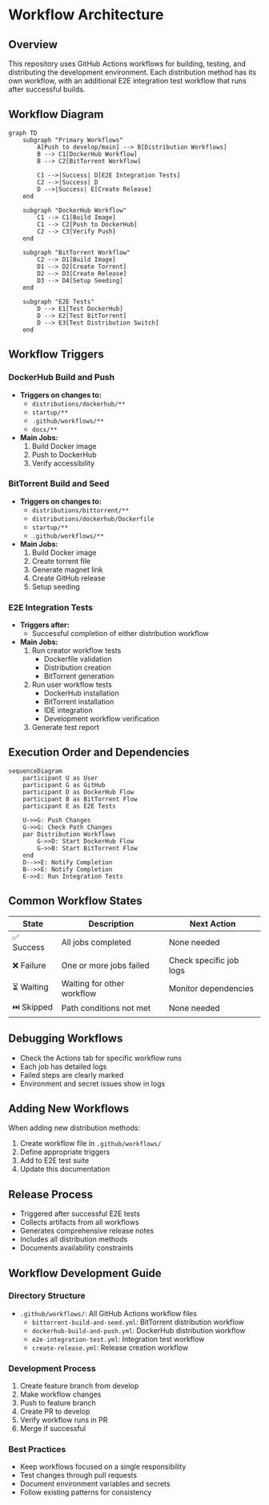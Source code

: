 # Workflow Architecture

## Overview
This repository uses GitHub Actions workflows for building, testing, and distributing the development environment. Each distribution method has its own workflow, with an additional E2E integration test workflow that runs after successful builds.

## Workflow Diagram
```mermaid
graph TD
    subgraph "Primary Workflows"
        A[Push to develop/main] --> B[Distribution Workflows]
        B --> C1[DockerHub Workflow]
        B --> C2[BitTorrent Workflow]
        
        C1 -->|Success| D[E2E Integration Tests]
        C2 -->|Success| D
        D -->|Success| E[Create Release]
    end

    subgraph "DockerHub Workflow"
        C1 --> C1[Build Image]
        C1 --> C2[Push to DockerHub]
        C2 --> C3[Verify Push]
    end

    subgraph "BitTorrent Workflow"
        C2 --> D1[Build Image]
        D1 --> D2[Create Torrent]
        D2 --> D3[Create Release]
        D3 --> D4[Setup Seeding]
    end

    subgraph "E2E Tests"
        D --> E1[Test DockerHub]
        D --> E2[Test BitTorrent]
        D --> E3[Test Distribution Switch]
    end
```

## Workflow Triggers

### DockerHub Build and Push
- **Triggers on changes to:**
  - `distributions/dockerhub/**`
  - `startup/**`
  - `.github/workflows/**`
  - `docs/**`
- **Main Jobs:**
  1. Build Docker image
  2. Push to DockerHub
  3. Verify accessibility

### BitTorrent Build and Seed
- **Triggers on changes to:**
  - `distributions/bittorrent/**`
  - `distributions/dockerhub/Dockerfile`
  - `startup/**`
  - `.github/workflows/**`
- **Main Jobs:**
  1. Build Docker image
  2. Create torrent file
  3. Generate magnet link
  4. Create GitHub release
  5. Setup seeding

### E2E Integration Tests
- **Triggers after:**
  - Successful completion of either distribution workflow
- **Main Jobs:**
  1. Run creator workflow tests
     - Dockerfile validation
     - Distribution creation
     - BitTorrent generation
  2. Run user workflow tests
     - DockerHub installation
     - BitTorrent installation
     - IDE integration
     - Development workflow verification
  3. Generate test report

## Execution Order and Dependencies
```mermaid
sequenceDiagram
    participant U as User
    participant G as GitHub
    participant D as DockerHub Flow
    participant B as BitTorrent Flow
    participant E as E2E Tests

    U->>G: Push Changes
    G->>G: Check Path Changes
    par Distribution Workflows
        G->>D: Start DockerHub Flow
        G->>B: Start BitTorrent Flow
    end
    D-->>E: Notify Completion
    B-->>E: Notify Completion
    E->>E: Run Integration Tests
```

## Common Workflow States
| State | Description | Next Action |
|-------|-------------|-------------|
| ✅ Success | All jobs completed | None needed |
| ❌ Failure | One or more jobs failed | Check specific job logs |
| ⏳ Waiting | Waiting for other workflow | Monitor dependencies |
| ⏭️ Skipped | Path conditions not met | None needed |

## Debugging Workflows
- Check the Actions tab for specific workflow runs
- Each job has detailed logs
- Failed steps are clearly marked
- Environment and secret issues show in logs

## Adding New Workflows
When adding new distribution methods:
1. Create workflow file in `.github/workflows/`
2. Define appropriate triggers
3. Add to E2E test suite
4. Update this documentation 

## Release Process
- Triggered after successful E2E tests
- Collects artifacts from all workflows
- Generates comprehensive release notes
- Includes all distribution methods
- Documents availability constraints 

## Workflow Development Guide

### Directory Structure
- `.github/workflows/`: All GitHub Actions workflow files
  - `bittorrent-build-and-seed.yml`: BitTorrent distribution workflow
  - `dockerhub-build-and-push.yml`: DockerHub distribution workflow
  - `e2e-integration-test.yml`: Integration test workflow
  - `create-release.yml`: Release creation workflow

### Development Process
1. Create feature branch from develop
2. Make workflow changes
3. Push to feature branch
4. Create PR to develop
5. Verify workflow runs in PR
6. Merge if successful

### Best Practices
- Keep workflows focused on a single responsibility
- Test changes through pull requests
- Document environment variables and secrets
- Follow existing patterns for consistency 